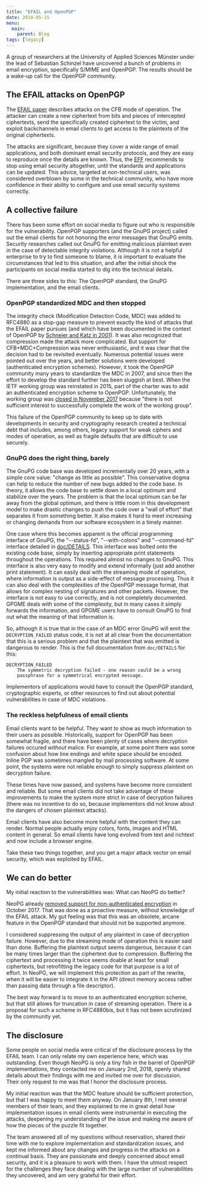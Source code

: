 ```yaml
---
title: "EFAIL and OpenPGP"
date: 2018-05-15
menu:
  main:
    parent: Blog
tags: [legacy]
---
```


A group of researchers at the University of Applied Sciences Münster
under the lead of Sebastian Schinzel have uncovered a bunch of
problems in email encryption, specifically S/MIME and OpenPGP.  The
results should be a wake-up call for the OpenPGP community.
<!--more-->

## The EFAIL attacks on OpenPGP

The [EFAIL paper](https://efail.de/efail-attack-paper.pdf) describes
attacks on the CFB mode of operation. The attacker can create a new
ciphertext from bits and pieces of intercepted ciphertexts, send the
specifically created ciphertext to the victim, and exploit
backchannels in email clients to get access to the plaintexts of the
original ciphertexts.

The attacks are significant, because they cover a wide range of email
applications, and both dominant email security protocols, and they are
easy to reproduce once the details are known. Thus, the
[EFF](https://www.eff.org/de/deeplinks/2018/05/not-so-pretty-what-you-need-know-about-e-fail-and-pgp-flaw-0)
recommends to stop using email security altogether, until the
standards and applications can be updated. This advice, targeted at
non-technical users, was considered overblown by some in the technical
community, who have more confidence in their ability to configure and
use email security systems correctly.

## A collective failure

There has been some effort on social media to figure out who is
responsible for the vulnerability. OpenPGP supporters (and the GnuPG
project) called out the email clients for not honoring the error
messages that GnuPG emits. Security researches called out GnuPG for
emitting malicious plaintext even in the case of detectable integrity
violations. Although it is not a helpful enterprise to try to find
someone to blame, it is important to evaluate the circumstances that
led to this situation, and after the initial shock the participants on
social media started to dig into the technical details.

There are three sides to this: The OpenPGP standard, the GnuPG
implementation, and the email clients.

### OpenPGP standardized MDC and then stopped

The integrity check (Modification Detection Code, MDC) was added to
RFC4880 as a stop-gap measure to prevent exactly the kind of attacks
that the EFAIL paper pursues (and which have been documented in the
context of OpenPGP by [Schneier and Katz in
2001](https://www.schneier.com/academic/archives/2000/08/a_chosen_ciphertext.html)). It
was also recognized that compression made the attack more
complicated. But support for CFB+MDC+Compression was never
enthusiastic, and it was clear that the decision had to be revisited
eventually. Numerous potential issues were pointed out over the years,
and better solutions were developed (authenticated encryption
schemes). However, it took the OpenPGP community many years to
standardize the MDC in 2007, and since then the effort to develop the
standard further has been sluggish at best. When the IETF working
group was reinstated in 2015, part of the charter was to add an
authenticated encryption scheme to OpenPGP. Unfortunately, the working
group was [closed in November
2017](https://mailarchive.ietf.org/arch/msg/openpgp/d6_ymZTQ6TtizxqVjjPk0AG1dLg)
because "there is not sufficient interest to successfully complete the
work of the working group".

This failure of the OpenPGP community to keep up to date with
developments in security and cryptography research created a technical
debt that includes, among others, legacy support for weak ciphers and
modes of operation, as well as fragile defaults that are difficult to
use securely.

### GnuPG does the right thing, barely

The GnuPG code base was developed incrementally over 20 years, with a
simple core value: "change as little as possible". This conservative
dogma can help to reduce the number of new bugs added to the code
base. In theory, it allows the code base to settle down in a local
optimum and stabilize over the years. The problem is that the local
optimum can be far away from the global optimum, and there is little
room in this development model to make drastic changes to push the
code over a "wall of effort" that separates it from something
better. It also makes it hard to meet increasing or changing demands
from our software ecosystem in a timely manner.

One case where this becomes apparent is the official programming
interface of GnuPG, the "--status-fd", "--with-colons" and
"--command-fd" interface detailed in
[doc/DETAILS](https://dev.gnupg.org/source/gnupg/browse/master/doc/DETAILS). This
interface was bolted onto the existing code base, simply by inserting
appropriate print statements throughout the operations. This required
almost no changes to GnuPG. This interface is also very easy to modify
and extend informally (just add another print statement). It can
easily deal with the streaming mode of operation, where information is
output as a side-effect of message processing. Thus it can also deal
with the complexities of the OpenPGP message format, that allows for
complex nesting of signatures and other packets.  However, the
interface is not easy to use correctly, and is not completely
documented. GPGME deals with some of the complexity, but in many cases
it simply forwards the information, and GPGME users have to consult
GnuPG to find out what the meaning of that information is.

So, although it is true that in the case of an MDC error GnuPG will
emit the ``DECRYPTION_FAILED`` status code, it is not at all clear
from the documentation that this is a serious problem and that the
plaintext that was emitted is dangerous to render. This is the full
documentation from ``doc/DETAILS`` for this:

```
DECRYPTION_FAILED
    The symmetric decryption failed - one reason could be a wrong
    passphrase for a symmetrical encrypted message.
```

Implementors of applications would have to consult the OpenPGP
standard, cryptographic experts, or other resources to find out about
potential vulnerabilities in case of MDC violations.

### The reckless helpfulness of email clients

Email clients want to be helpful. They want to show as much
information to their users as possible. Historically, support for
OpenPGP has been somewhat fragile, and there have been plenty of cases
where decryption failures occured *without* malice. For example, at
some point there was some confusion about how line endings and white
space should be encoded. Inline PGP was sometimes mangled by mail
processing software. At some point, the systems were not reliable
enough to simply suppress plaintext on decryption failure.

These times have now passed, and systems have become more consistent
and reliable. But some email clients did not take advantage of these
improvements to make the system more strict in case of decryption
failures (there was no incentive to do so, because implementors did
not know about the dangers of chosen plaintext attacks).

Email clients have also become more helpful with the content they can
render. Normal people actually enjoy colors, fonts, images and HTML
content in general. So email clients have long evolved from text and
richtext and now include a browser engine.

Take these two things together, and you get a major attack vector on
email security, which was exploited by EFAIL.

## We can do better

My initial reaction to the vulnerabilities was: What can NeoPG do better?

NeoPG already [removed support for non-authenticated
encryption](https://github.com/das-labor/neopg/commit/8e18825c7f6b4d2175a44612f6e4cf7aba4dcbb7)
in October 2017. That was done as a proactive measure, without
knowledge of the EFAIL attack. My gut feeling was that this was an
obsolete, arcane feature in the OpenPGP standard that should not be
supported anymore.

I considered suppressing the output of any plaintext in case of
decryption failure. However, due to the streaming mode of operation
this is easier said than done. Buffering the plaintext output seems
dangerous, because it can be many times larger than the ciphertext due
to compression. Buffering the ciphertext and processing it twice seems
doable at least for small ciphertexts, but retrofitting the legacy
code for that purpose is a lot of effort. In NeoPG, we will implement
this protection as part of the rewrite, when it will be easier to
integrate it in the API (direct memory access rather than passing data
through a file descriptor).

The best way forward is to move to an authenticated encryption scheme,
but that still allows for truncation in case of streaming
operation. There is a proposal for such a scheme in RFC4880bis, but it
has not been scrutinized by the community yet.

## The disclosure

Some people on social media were critical of the disclosure process by
the EFAIL team. I can only relate my own experience here, which was
outstanding.  Even though NeoPG is only a tiny fish in the barrel of
OpenPGP implementations, they contacted me on January 2nd, 2018,
openly shared details about their findings with me and invited me over
for discussion. Their only request to me was that I honor the
disclosure process.

My initial reaction was that the MDC feature should be sufficient
protection, but that I was happy to meet them anyway.  On January 8th,
I met several members of their team, and they explained to me in great
detail how implementation issues in email clients were instrumental in
executing the attacks, deepening my understanding of the issue and
making me aware of how the pieces of the puzzle fit together.

The team answered all of my questions without reservation, shared
their time with me to explore implementation and standardization
issues, and kept me informed about any changes and progress in the
attacks on a continual basis. They are passionate and deeply concerned
about email security, and it is a pleasure to work with them. I have
the utmost respect for the challenges they face dealing with the large
number of vulnerabilities they uncovered, and am very grateful for
their effort.
